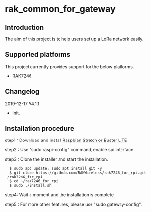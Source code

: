 # rak_common_for_gateway

##	Introduction 

The aim of this project is to help users set up a LoRa network easily.

##	Supported platforms

This project currently provides support for the below platforms.
* RAK7246

##	Changelog
2019-12-17 V4.1.1
* Init.

##	Installation procedure

step1 : Download and install [Raspbian Stretch or Buster LITE](https://www.raspberrypi.org/downloads/raspbian/) 

step2 : Use "sudo raspi-config" command, enable spi interface.

step3 : Clone the installer and start the installation.

      $ sudo apt update; sudo apt install git -y
      $ git clone https://github.com/RAKWireless/rak7246_for_rpi.git ~/rak7246_for_rpi
      $ cd ~/rak7246_for_rpi
      $ sudo ./install.sh

step4: Wait a moment and the installation is complete

step5 : For more other features, please use "sudo gateway-config".

